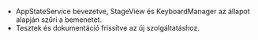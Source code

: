 - AppStateService bevezetve, StageView és KeyboardManager az állapot alapján szűri a bemenetet.
- Tesztek és dokumentáció frissítve az új szolgáltatáshoz.
